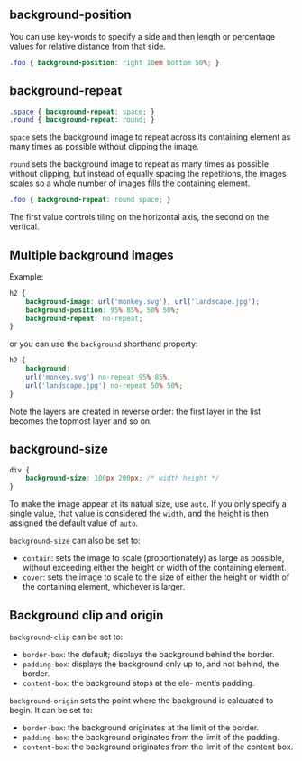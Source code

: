 ## background-position

You can use key-words to specify a side and then length or percentage values for relative distance from that side.

```css
.foo { background-position: right 10em bottom 50%; }
```

## background-repeat

```css
.space { background-repeat: space; }
.round { background-repeat: round; }
```

`space` sets the background image to repeat across its containing element as many times as possible without clipping the image.

`round` sets the background image to repeat as many times as possible without clipping, but instead of equally spacing the repetitions, the images scales so a whole number of images fills the containing element.

```css
.foo { background-repeat: round space; }
```

The first value controls tiling on the horizontal axis, the second on the vertical.

## Multiple background images

Example:

```css
h2 {
    background-image: url('monkey.svg'), url('landscape.jpg');
    background-position: 95% 85%, 50% 50%;
    background-repeat: no-repeat;
}
```

or you can use the `background` shorthand property:

```css
h2 {
    background:
    url('monkey.svg') no-repeat 95% 85%,
    url('landscape.jpg') no-repeat 50% 50%;
}
```

Note the layers are created in reverse order: the first layer in the list becomes the topmost layer and so on.

## background-size

```css
div {
	background-size: 100px 200px; /* width height */
}
```

To make the image appear at its natual size, use `auto`. If you only specify a single value, that value is considered the `width`, and the height is then assigned the default value of `auto`.

`background-size` can also be set to:

- `contain`: sets the image to scale (proportionately) as large as possible, without exceeding either the height or width of the containing element.
- `cover`: sets the image to scale to the size of either the height or width of the containing element, whichever is larger.

## Background clip and origin

`background-clip` can be set to:

- `border-box`: the default; displays the background behind the border.
- `padding-box`: displays the background only up to, and not behind, the border.
- `content-box`: the background stops at the ele- ment’s padding.

`background-origin` sets the point where the background is calcuated to begin. It can be set to:

- `border-box`: the background originates at the limit of the border.
- `padding-box`: the background originates from the limit of the padding.
- `content-box`: the background originates from the limit of the content box.